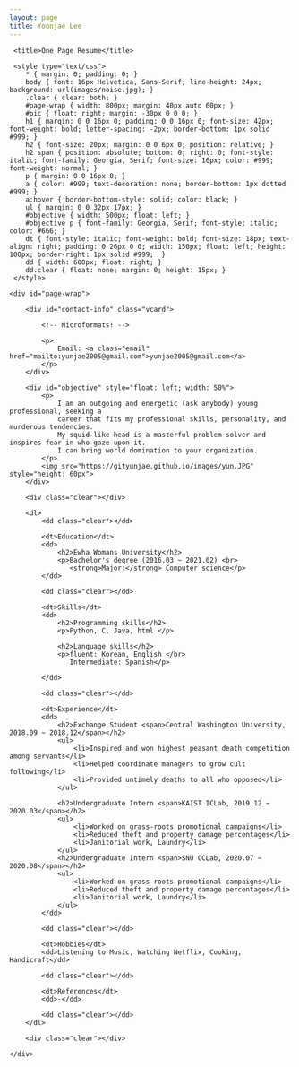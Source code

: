 ```yaml
---
layout: page
title: Yoonjae Lee
---
```

<html xmlns="http://www.w3.org/1999/xhtml" xml:lang="en" lang="en">

<head>
     <meta http-equiv="Content-Type" content="text/html; charset=utf-8"/>

     <title>One Page Resume</title>

     <style type="text/css">
        * { margin: 0; padding: 0; }
        body { font: 16px Helvetica, Sans-Serif; line-height: 24px; background: url(images/noise.jpg); }
        .clear { clear: both; }
        #page-wrap { width: 800px; margin: 40px auto 60px; }
        #pic { float: right; margin: -30px 0 0 0; }
        h1 { margin: 0 0 16px 0; padding: 0 0 16px 0; font-size: 42px; font-weight: bold; letter-spacing: -2px; border-bottom: 1px solid #999; }
        h2 { font-size: 20px; margin: 0 0 6px 0; position: relative; }
        h2 span { position: absolute; bottom: 0; right: 0; font-style: italic; font-family: Georgia, Serif; font-size: 16px; color: #999; font-weight: normal; }
        p { margin: 0 0 16px 0; }
        a { color: #999; text-decoration: none; border-bottom: 1px dotted #999; }
        a:hover { border-bottom-style: solid; color: black; }
        ul { margin: 0 0 32px 17px; }
        #objective { width: 500px; float: left; }
        #objective p { font-family: Georgia, Serif; font-style: italic; color: #666; }
        dt { font-style: italic; font-weight: bold; font-size: 18px; text-align: right; padding: 0 26px 0 0; width: 150px; float: left; height: 100px; border-right: 1px solid #999;  }
        dd { width: 600px; float: right; }
        dd.clear { float: none; margin: 0; height: 15px; }
     </style>
</head>

<body>

    <div id="page-wrap">
    
        <div id="contact-info" class="vcard">
        
            <!-- Microformats! -->
        
            <p>
                Email: <a class="email" href="mailto:yunjae2005@gmail.com">yunjae2005@gmail.com</a>
            </p>
        </div>
                
        <div id="objective" style="float: left; width: 50%">
            <p>
                I am an outgoing and energetic (ask anybody) young professional, seeking a 
                career that fits my professional skills, personality, and murderous tendencies. 
                My squid-like head is a masterful problem solver and inspires fear in who gaze upon it. 
                I can bring world domination to your organization. 
            </p>
            <img src="https://gityunjae.github.io/images/yun.JPG" style="height: 60px">
        </div>
        
        <div class="clear"></div>
        
        <dl>
            <dd class="clear"></dd>
            
            <dt>Education</dt>
            <dd>
                <h2>Ewha Womans University</h2>
                <p>Bachelor's degree (2016.03 ~ 2021.02) <br>
                   <strong>Major:</strong> Computer science</p>
            </dd>
            
            <dd class="clear"></dd>
            
            <dt>Skills</dt>
            <dd>
                <h2>Programming skills</h2>
                <p>Python, C, Java, html </p>
                
                <h2>Language skills</h2>
                <p>fluent: Korean, English </br>
                   Intermediate: Spanish</p>
                
            </dd>
            
            <dd class="clear"></dd>
            
            <dt>Experience</dt>
            <dd>
                <h2>Exchange Student <span>Central Washington University, 2018.09 ~ 2018.12</span></h2>
                <ul>
                    <li>Inspired and won highest peasant death competition among servants</li>
                    <li>Helped coordinate managers to grow cult following</li>
                    <li>Provided untimely deaths to all who opposed</li>
                </ul>
                
                <h2>Undergraduate Intern <span>KAIST ICLab, 2019.12 ~ 2020.03</span></h2>
                <ul>
                    <li>Worked on grass-roots promotional campaigns</li>
                    <li>Reduced theft and property damage percentages</li>
                    <li>Janitorial work, Laundry</li>
                </ul> 
                <h2>Undergraduate Intern <span>SNU CCLab, 2020.07 ~ 2020.08</span></h2>
                <ul>
                    <li>Worked on grass-roots promotional campaigns</li>
                    <li>Reduced theft and property damage percentages</li>
                    <li>Janitorial work, Laundry</li>
                </ul> 
            </dd>
            
            <dd class="clear"></dd>
            
            <dt>Hobbies</dt>
            <dd>Listening to Music, Watching Netflix, Cooking, Handicraft</dd>
            
            <dd class="clear"></dd>
            
            <dt>References</dt>
            <dd>-</dd>
            
            <dd class="clear"></dd>
        </dl>
        
        <div class="clear"></div>
    
    </div>

</body>

</html>
